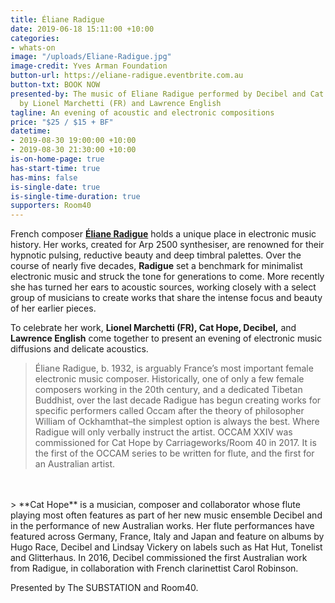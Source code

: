 ```yaml
---
title: Éliane Radigue
date: 2019-06-18 15:11:00 +10:00
categories:
- whats-on
image: "/uploads/Eliane-Radigue.jpg"
image-credit: Yves Arman Foundation
button-url: https://eliane-radigue.eventbrite.com.au
button-txt: BOOK NOW
presented-by: The music of Eliane Radigue performed by Decibel and Cat Hope. Diffusion
  by Lionel Marchetti (FR) and Lawrence English
tagline: An evening of acoustic and electronic compositions
price: "$25 / $15 + BF"
datetime:
- 2019-08-30 19:00:00 +10:00
- 2019-08-30 21:30:00 +10:00
is-on-home-page: true
has-start-time: true
has-mins: false
is-single-date: true
is-single-time-duration: true
supporters: Room40
---
```


French composer **[Éliane Radigue](http://www.lovely.com/bios/radigue.html)** holds a unique place in electronic music history. Her works, created for Arp 2500 synthesiser, are renowned for their hypnotic pulsing, reductive beauty and deep timbral palettes. Over the course of nearly five decades, **Radigue** set a benchmark for minimalist electronic music and struck the tone for generations to come. More recently she has turned her ears to acoustic sources, working closely with a select group of musicians to create works that share the intense focus and beauty of her earlier pieces. 

To celebrate her work, **Lionel Marchetti (FR), Cat Hope, Decibel,** and **Lawrence English** come together to present an evening of electronic music diffusions and delicate acoustics.


> Éliane Radigue, b. 1932, is arguably France’s most important female electronic music composer. Historically, one of only a few female composers working in the 20th century, and a dedicated Tibetan Buddhist, over the last decade Radigue has begun creating works for specific performers called Occam after the theory of philosopher William of Ockhamthat–the simplest option is always the best. Where Radigue will only verbally instruct the artist. OCCAM XXIV was commissioned for Cat Hope by Carriageworks/Room 40 in 2017. It is the first of the OCCAM series to be written for flute, and the first for an Australian artist. 
<br>
<br>
> **Cat Hope** is a musician, composer and collaborator whose flute playing most often features as part of her new music ensemble Decibel and in the performance of new Australian works. Her flute performances have featured  across Germany, France, Italy and Japan and feature on albums by Hugo Race, Decibel and Lindsay Vickery on labels such as Hat Hut, Tonelist and Glitterhaus. In 2016, Decibel commissioned the first Australian work from Radigue, in collaboration with French clarinettist Carol Robinson.

<br>

Presented by The SUBSTATION and Room40. 